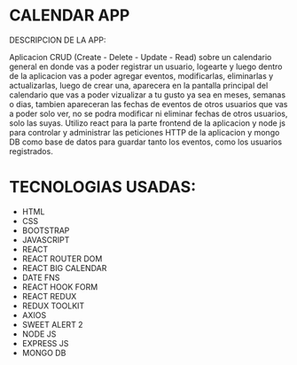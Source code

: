 # CALENDAR APP

DESCRIPCION DE LA APP:

Aplicacion CRUD (Create - Delete - Update - Read) sobre un calendario general en donde vas a poder registrar un usuario, logearte y luego dentro de la aplicacion vas a poder agregar eventos, modificarlas, eliminarlas y actualizarlas, luego de crear una, aparecera en la pantalla principal del calendario que vas a poder vizualizar a tu gusto ya sea en meses, semanas o dias, tambien apareceran las fechas de eventos de otros usuarios que vas a poder solo ver, no se podra modificar ni eliminar fechas de otros usuarios, solo las suyas.
Utilizo react para la parte frontend de la aplicacion y node js para controlar y administrar las peticiones HTTP de la aplicacion y mongo DB como base de datos para guardar tanto los eventos, como los usuarios registrados.

# TECNOLOGIAS USADAS:

- HTML
- CSS
- BOOTSTRAP
- JAVASCRIPT
- REACT
- REACT ROUTER DOM
- REACT BIG CALENDAR
- DATE FNS
- REACT HOOK FORM
- REACT REDUX
- REDUX TOOLKIT
- AXIOS
- SWEET ALERT 2
- NODE JS
- EXPRESS JS
- MONGO DB
